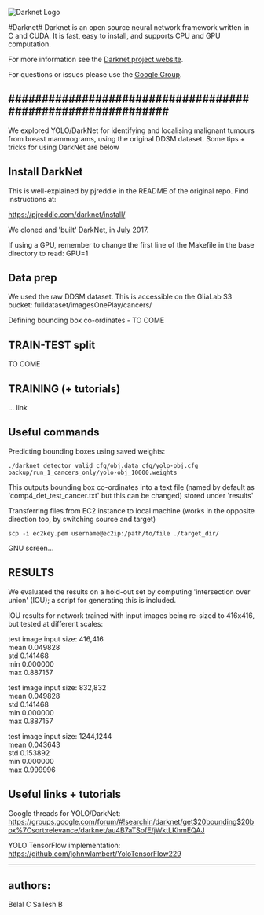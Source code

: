 ![Darknet Logo](http://pjreddie.com/media/files/darknet-black-small.png)

#Darknet#
Darknet is an open source neural network framework written in C and CUDA. It is fast, easy to install, and supports CPU and GPU computation.

For more information see the [Darknet project website](http://pjreddie.com/darknet).

For questions or issues please use the [Google Group](https://groups.google.com/forum/#!forum/darknet).

############################################################
---------------------------------------------------------


We explored YOLO/DarkNet for identifying and localising malignant tumours from breast mammograms, using the original DDSM dataset. Some tips + tricks for using DarkNet are below


Install DarkNet
---------------

This is well-explained by pjreddie in the README of the original repo. Find instructions at:

https://pjreddie.com/darknet/install/

We cloned and 'built' DarkNet, in July 2017.

If using a GPU, remember to change the first line of the Makefile in the base directory to read: GPU=1


Data prep
---------

We used the raw DDSM dataset. This is accessible on the GliaLab S3 bucket: fulldataset/imagesOnePlay/cancers/

Defining bounding box co-ordinates - TO COME

TRAIN-TEST split
----------------

TO COME


TRAINING (+ tutorials)
----------------
... link

Useful commands
---------------

Predicting bounding boxes using saved weights:

`./darknet detector valid cfg/obj.data cfg/yolo-obj.cfg backup/run_1_cancers_only/yolo-obj_10000.weights`

This outputs bounding box co-ordinates into a text file (named by default as 'comp4_det_test_cancer.txt' but this can be changed) stored under 'results'

Transferring files from EC2 instance to local machine (works in the opposite direction too, by switching source and target)

`scp -i ec2key.pem username@ec2ip:/path/to/file ./target_dir/`

GNU screen...

RESULTS
---------

We evaluated the results on a hold-out set by computing 'intersection over union' (IOU); a script for generating this is included.

IOU results for network trained with input images being re-sized to 416x416, but tested at different scales:

test image input size: 416,416  
  mean       0.049828  
  std        0.141468  
  min        0.000000  
  max        0.887157  

test image input size: 832,832  
  mean       0.049828  
  std        0.141468  
  min        0.000000  
  max        0.887157  

test image input size: 1244,1244  
  mean       0.043643  
  std        0.153892  
  min        0.000000  
  max        0.999996  


Useful links + tutorials
-------------------------

Google threads for YOLO/DarkNet: https://groups.google.com/forum/#!searchin/darknet/get$20bounding$20box%7Csort:relevance/darknet/au4B7aTSofE/jWktLKhmEQAJ

YOLO TensorFlow implementation: 
https://github.com/johnwlambert/YoloTensorFlow229

---------
authors: 
---------
Belal C
Sailesh B
